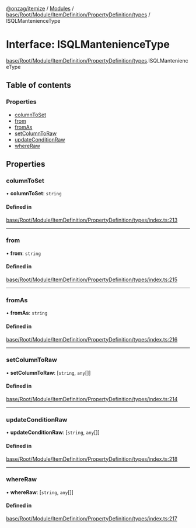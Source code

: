 [@onzag/itemize](../README.md) / [Modules](../modules.md) / [base/Root/Module/ItemDefinition/PropertyDefinition/types](../modules/base_Root_Module_ItemDefinition_PropertyDefinition_types.md) / ISQLMantenienceType

# Interface: ISQLMantenienceType

[base/Root/Module/ItemDefinition/PropertyDefinition/types](../modules/base_Root_Module_ItemDefinition_PropertyDefinition_types.md).ISQLMantenienceType

## Table of contents

### Properties

- [columnToSet](base_Root_Module_ItemDefinition_PropertyDefinition_types.ISQLMantenienceType.md#columntoset)
- [from](base_Root_Module_ItemDefinition_PropertyDefinition_types.ISQLMantenienceType.md#from)
- [fromAs](base_Root_Module_ItemDefinition_PropertyDefinition_types.ISQLMantenienceType.md#fromas)
- [setColumnToRaw](base_Root_Module_ItemDefinition_PropertyDefinition_types.ISQLMantenienceType.md#setcolumntoraw)
- [updateConditionRaw](base_Root_Module_ItemDefinition_PropertyDefinition_types.ISQLMantenienceType.md#updateconditionraw)
- [whereRaw](base_Root_Module_ItemDefinition_PropertyDefinition_types.ISQLMantenienceType.md#whereraw)

## Properties

### columnToSet

• **columnToSet**: `string`

#### Defined in

[base/Root/Module/ItemDefinition/PropertyDefinition/types/index.ts:213](https://github.com/onzag/itemize/blob/a24376ed/base/Root/Module/ItemDefinition/PropertyDefinition/types/index.ts#L213)

___

### from

• **from**: `string`

#### Defined in

[base/Root/Module/ItemDefinition/PropertyDefinition/types/index.ts:215](https://github.com/onzag/itemize/blob/a24376ed/base/Root/Module/ItemDefinition/PropertyDefinition/types/index.ts#L215)

___

### fromAs

• **fromAs**: `string`

#### Defined in

[base/Root/Module/ItemDefinition/PropertyDefinition/types/index.ts:216](https://github.com/onzag/itemize/blob/a24376ed/base/Root/Module/ItemDefinition/PropertyDefinition/types/index.ts#L216)

___

### setColumnToRaw

• **setColumnToRaw**: [`string`, `any`[]]

#### Defined in

[base/Root/Module/ItemDefinition/PropertyDefinition/types/index.ts:214](https://github.com/onzag/itemize/blob/a24376ed/base/Root/Module/ItemDefinition/PropertyDefinition/types/index.ts#L214)

___

### updateConditionRaw

• **updateConditionRaw**: [`string`, `any`[]]

#### Defined in

[base/Root/Module/ItemDefinition/PropertyDefinition/types/index.ts:218](https://github.com/onzag/itemize/blob/a24376ed/base/Root/Module/ItemDefinition/PropertyDefinition/types/index.ts#L218)

___

### whereRaw

• **whereRaw**: [`string`, `any`[]]

#### Defined in

[base/Root/Module/ItemDefinition/PropertyDefinition/types/index.ts:217](https://github.com/onzag/itemize/blob/a24376ed/base/Root/Module/ItemDefinition/PropertyDefinition/types/index.ts#L217)
